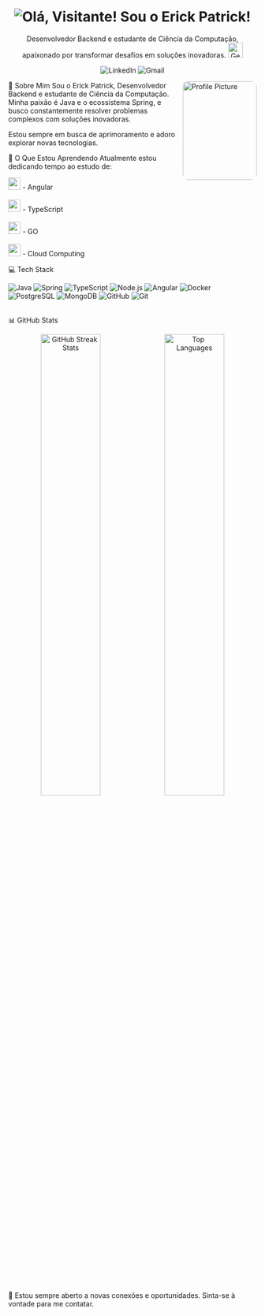 <div align="center">
<h1 align="center">
<img src="https://readme-typing-svg.herokuapp.com/?font=Righteous&size=35&center=true&vCenter=true&color=8A2BE2&width=500&height=70&duration=3000&lines=Ol%C3%A1%2C+Visitante!;+Sou+o+Erick+Patrick!;" alt="Olá, Visitante! Sou o Erick Patrick!" />
</h1>

<p align="center">
Desenvolvedor Backend e estudante de Ciência da Computação, apaixonado por transformar desafios em soluções inovadoras.
<img height="30" src="https://emoji.discadia.com/emojis/208230fb-3233-4c45-9c82-cf364c4cef5d.GIF?download&filename=gengar_wink.GIF" alt="Gengar Wink" />
</p>

<p align="center">
<a href="https://www.linkedin.com/in/erickmarinho2003" target="_blank" style="text-decoration: none;">
  <img src="https://img.shields.io/badge/LinkedIn-0077B5?style=for-the-badge&logo=linkedin&logoColor=white" alt="LinkedIn">
</a>
<a href="mailto:erick.marinho2003@gmail.com" target="_blank" style="text-decoration: none;">
<img src="https://img.shields.io/badge/Gmail-D14836?style=for-the-badge&logo=gmail&logoColor=white" alt="Gmail">
</a>
</p>
</div>

<img align="right" src="https://github.com/user-attachments/assets/e88baf84-7639-4220-804d-c2b292a4b485" alt="Profile Picture" width="150" height="200" style="border-radius: 10px;" />

💬 Sobre Mim
Sou o Erick Patrick, Desenvolvedor Backend e estudante de Ciência da Computação. Minha paixão é Java e o ecossistema Spring, e busco constantemente resolver problemas complexos com soluções inovadoras.

Estou sempre em busca de aprimoramento e adoro explorar novas tecnologias.

🚀 O Que Estou Aprendendo
Atualmente estou dedicando tempo ao estudo de:

<img height="25" src="https://emoji.discadia.com/emojis/74d01f22-3d85-4e20-ad87-21c536545f56.png"/> - Angular <br><br/>
<img height="25" src="https://emoji.discadia.com/emojis/11d0e47e-46b6-4d13-84df-c68fb5ace221.PNG"/> - TypeScript <br><br/>
<img height="25" src="https://emoji.discadia.com/emojis/27c95ad5-e286-4208-8e87-5740d6855380.PNG"/> - GO <br><br/>
<img height="25" src="https://images.icon-icons.com/2407/PNG/512/aws_icon_146237.png"/> - Cloud Computing


💻 Tech Stack
<div align="left">
<img src="https://img.shields.io/badge/Java-ED8B00?style=for-the-badge&logo=openjdk&logoColor=white" alt="Java" />
<img src="https://img.shields.io/badge/Spring-6DB33F?style=for-the-badge&logo=spring&logoColor=white" alt="Spring" />
<img src="https://img.shields.io/badge/TypeScript-3178C6?style=for-the-badge&logo=typescript&logoColor=fff" alt="TypeScript" />
<img src="https://img.shields.io/badge/Node.js-43853D?style=for-the-badge&logo=node.js&logoColor=white" alt="Node.js" />
<img src="https://img.shields.io/badge/Angular-%23DD0031?style=for-the-badge&logo=angular&logoColor=white" alt="Angular" />
<img src="https://img.shields.io/badge/docker-%230db7ed.svg?style=for-the-badge&logo=docker&logoColor=white" alt="Docker" />
<img src="https://img.shields.io/badge/PostgreSQL-316192?style=for-the-badge&logo=postgresql&logoColor=white" alt="PostgreSQL" />
<img src="https://img.shields.io/badge/MongoDB-4EA94B?style=for-the-badge&logo=mongodb&logoColor=white" alt="MongoDB" />
<img src="https://img.shields.io/badge/GitHub-%23121011?style=for-the-badge&logo=github&logoColor=white" alt="GitHub" />
<img src="https://img.shields.io/badge/Git-F05032?style=for-the-badge&logo=git&logoColor=fff" alt="Git" />
</div>

<br/>

📊 GitHub Stats
<div align="center">
<img width="49%" src="https://github-readme-streak-stats-salesp07.vercel.app/?user=patrickmarinho&count_private=true&theme=tokyonight&border_radius=10" alt="GitHub Streak Stats" />
<img width="49%" src="https://github-readme-stats-salesp07.vercel.app/api/top-langs/?username=patrickmarinho&hide=HTML&langs_count=8&layout=compact&theme=tokyonight&border_radius=10&size_weight=0.5&count_weight=0.5&exclude_repo=github-readme-stats" alt="Top Languages" />
</div>

<br/>

🤝
Estou sempre aberto a novas conexões e oportunidades. Sinta-se à vontade para me contatar.
